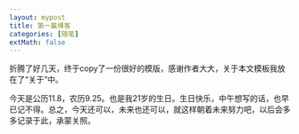 ```yaml
---
layout: mypost
title: 第一篇博客
categories: [随笔]
extMath: false
---
```


折腾了好几天，终于copy了一份很好的模版，感谢作者大大，关于本文模板我放在了“关于”中。

今天是公历11.8，农历9.25。也是我21岁的生日。生日快乐，中午想写的话，也早已记不得。总之，今天还可以，未来也还可以，就这样朝着未来努力吧，以后会多多记录于此，承蒙关照。